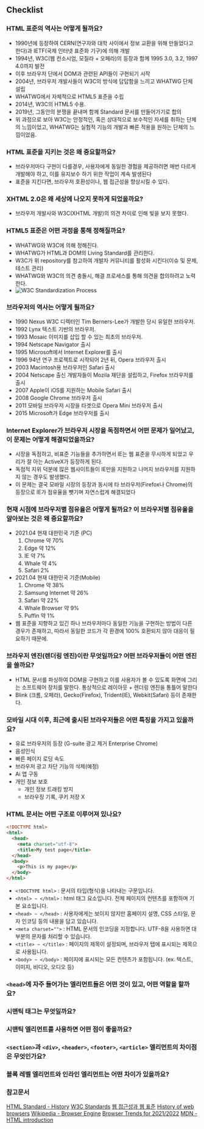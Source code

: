 ## Checklist
### HTML 표준의 역사는 어떻게 될까요?
- 1990년에 등장하여 CERN(연구자와 대학 사이에서 정보 교환을 위해 만들었다고 한다)과 IETF(국제 인터넷 표준화 기구)에 의해 개발
- 1994년, W3C(웹 컨소시엄, 모질라 + 오페라)의 등장과 함께 1995 3.0, 3.2, 1997 4.0까지 발전
- 이후 브라우저 단에서 DOM과 관련된 API들이 구현되기 시작
- 2004년, 브라우저 개발사들이 W3C의 방식에 답답함을 느끼고 WHATWG 단체 설립
- WHATWG에서 자체적으로 HTML5 표준을 수립
- 2014년, W3C의 HTML5 수용. 
- 2019년, 그동안의 분쟁을 끝내며 함께 Standard 문서를 만들어가기로 합의
- 위 과정으로 보아 W3C는 안정적인, 혹은 상대적으로 보수적인 자세를 취하는 단체의 느낌이었고, WHATWG는 실험적 기능의 개발과 빠른 적용을 원하는 단체의 느낌이었음.

### HTML 표준을 지키는 것은 왜 중요할까요?
- 브라우저마다 구현이 다를경우, 사용자에게 동일한 경험을 제공하려면 매번 다르게 개발해야 하고, 이를 유지보수 하기 위한 작업이 계속 발생된다
- 표준을 지킨다면, 브라우저 호환성이나, 웹 접근성을 향상시킬 수 있다.
### XHTML 2.0은 왜 세상에 나오지 못하게 되었을까요?
- 브라우저 개발사와 W3C(XHTML 개발)의 의견 차이로 인해 빛을 보지 못했다. 
### HTML5 표준은 어떤 과정을 통해 정해질까요?
- WHATWG와 W3C에 의해 정해진다.
- WHATWG가 HTML과 DOM의 Living Standard를 관리한다.
- W3C가 위 repository를 참고하여 개발자 커뮤니티를 활성화 시킨다(이슈 및 문제, 테스트 관리)
- WHATWG와 W3C의 의견 충돌시, 해결 프로세스를 통해 의견을 합의하려고 노력한다.
- ![W3C Standardization Process](https://seulbinim.github.io/WSA/images/standards/process.png)

### 브라우저의 역사는 어떻게 될까요?
- 1990 Nexus W3C 디렉터인 Tim Berners-Lee가 개발한 당시 유일한 브라우저.
- 1992 Lynx 텍스트 기반의 브라우저.
- 1993 Mosaic 이미지를 삽입 할 수 있는 최초의 브라우저. 
- 1994 Netscape Navigator 출시
- 1995 Microsoft에서 Internet Explorer를 출시
- 1996 94년 연구 프로젝트로 시작되어 2년 뒤, Opera 브라우저 출시
- 2003 Macintosh용 브라우저인 Safari 출시
- 2004 Netscape 출신 개발자들이 Mozila 재단을 설립하고, Firefox 브라우저를 출시
- 2007 Apple이 iOS를 지원하는 Mobile Safari 출시
- 2008 Google Chrome 브라우저 출시
- 2011 모바일 브라우저 시장을 타겟으로 Opera Mini 브라우저 출시
- 2015 Microsoft가 Edge 브라우저를 출시

### Internet Explorer가 브라우저 시장을 독점하면서 어떤 문제가 일어났고, 이 문제는 어떻게 해결되었을까요?
- 시장을 독점하고, 비표준 기능들을 추가하면서 IE는 웹 표준을 무시하게 되었고 우리가 잘 아는 ActiveX가 등장하게 된다.
- 독점적 지위 덕분에 많은 웹사이트들이 IE만을 지원하고 나머지 브라우저를 지원하지 않는 경우도 발생했다.
- 이 문제는 결국 모바일 시장의 등장과 동시에 타 브라우저(Firefox나 Chrome)의 등장으로 IE가 점유율을 뺏기며 자연스럽게 해결되었다

### 현재 시점에 브라우저별 점유율은 어떻게 될까요? 이 브라우저별 점유율을 알아보는 것은 왜 중요할까요?
- 2021.04 현재 대한민국 기준 (PC)
    1. Chrome 약 70%
    2. Edge 약 12%
    3. IE 약 7%
    4. Whale 약 4%
    5. Safari 2%
- 2021.04 현재 대한민국 기준(Mobile)
    1. Chrome 약 38%
    2. Samsung Internet 약 26%
    3. Safari 약 22%
    4. Whale Browser 약 9%
    5. Puffin 약 1%
- 웹 표준을 지향하고 있긴 하나 브라우저마다 동일한 기능을 구현하는 방법이 다른 경우가 존재하고, 따라서 동일한 코드가 각 환경에 100% 호환되지 않아 대응이 필요하기 때문에.

### 브라우저 엔진(렌더링 엔진)이란 무엇일까요? 어떤 브라우저들이 어떤 엔진을 쓸까요?
- HTML 문서를 파싱하여 DOM을 구현하고 이를 사용자가 볼 수 있도록 화면에 그리는 소프트웨어 장치를 말한다. 통상적으로 레이아웃 + 렌더링 엔진을 통틀어 말한다
- Blink (크롬, 오페라), Gecko(Firefox), Trident(IE), Webkit(Safari) 등이 존재한다.
### 모바일 시대 이후, 최근에 출시된 브라우저들은 어떤 특징을 가지고 있을까요?
- 유료 브라우저의 등장 (G-suite 광고 제거 Enterprise Chrome)
- 음성인식
- 빠른 페이지 로딩 속도
- 브라우저 광고 차단 기능의 삭제(예정)
- Ai 앱 구동
- 개인 정보 보호
    - 개인 정보 트래킹 방지
    - 브라우징 기록, 쿠키 저장 X

### HTML 문서는 어떤 구조로 이루어져 있나요?
```HTML
<!DOCTYPE html>
<html>
  <head>
    <meta charset="utf-8">
    <title>My test page</title>
  </head>
  <body>
    <p>This is my page</p>
  </body>
</html>
```
- `<!DOCTYPE html>` : 문서의 타입(형식)을 나타내는 구문입니다.
- `<html> ~ </html>` : html 태그 요소입니다. 전체 페이지의 컨텐츠를 포함하며 기본 요소입니다.
- `<head> ~ </head>` : 사용자에게는 보이지 않지만 홈페이지 설명, CSS 스타일, 문자 인코딩 등의 내용을 담고 있습니다.
- `<meta charset="">` : HTML 문서의 인코딩을 지정합니다. UTF-8을 사용하면 대부분의 문자를 처리할 수 있습니다. 
- `<title> ~ </title>` : 페이지의 제목이 설정되며, 브라우저 탭에 표시되는 제목으로 사용됩니다.
- `<body> ~ </body>` : 페이지에 표시되는 모든 컨텐츠가 포함됩니다. (ex. 텍스트, 이미지, 비디오, 오디오 등)

### `<head>`에 자주 들어가는 엘리먼트들은 어떤 것이 있고, 어떤 역할을 할까요?
### 시맨틱 태그는 무엇일까요?
### 시맨틱 엘리먼트를 사용하면 어떤 점이 좋을까요?
### `<section>`과 `<div>`, `<header>`, `<footer>`, `<article>` 엘리먼트의 차이점은 무엇인가요?
### 블록 레벨 엘리먼트와 인라인 엘리먼트는 어떤 차이가 있을까요?

### 참고문서
[HTML Standard - History](https://html.spec.whatwg.org/#history-2)
[W3C Standards](https://www.sitepoint.com/importance-web-standards/)
[웹 접근성과 웹 표준](https://seulbinim.github.io/WSA/accessibility.html)
[History of web browsers](https://smartbear.com/blog/history-of-web-browsers/)
[Wikipedia - Browser Engine](https://ko.wikipedia.org/wiki/브라우저_엔진)
[Browser Trends for 2021/2022](https://financesonline.com/browser-trends/)
[MDN - HTML introduction](https://developer.mozilla.org/ko/docs/Learn/HTML/Introduction_to_HTML/Getting_started)